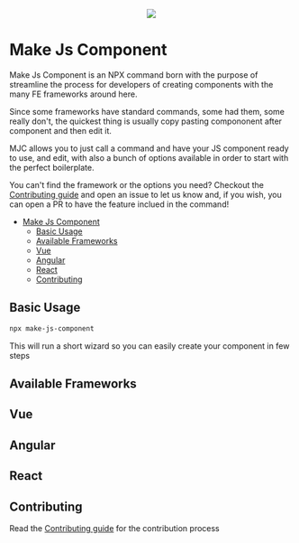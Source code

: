 <p align="center">
   <img src="https://github.com/Giuliano1993/make-js-component/assets/12759050/bedcd81f-431b-4699-9771-ba5c237ec68f" />
</p>

# Make Js Component

Make Js Component is an NPX command born with the purpose of streamline the process for developers of creating components with the many FE frameworks around here. 

Since some frameworks have standard commands, some had them, some really don't, the quickest thing is usually copy pasting compononent after component and then edit it.

MJC allows you to just call a command and have your JS component ready to use, and edit, with also a bunch of options available in order to start with the perfect boilerplate.

You can't find the framework or the options you need? Checkout the [Contributing guide](./CONTRIBUTING.md) and open an issue to let us know and, if you wish, you can open a PR to have the feature inclued in the command!


- [Make Js Component](#make-js-component)
  - [Basic Usage](#basic-usage)
  - [Available Frameworks](#available-frameworks)
  - [Vue](#vue)
  - [Angular](#angular)
  - [React](#react)
  - [Contributing](#contributing)


## Basic Usage

```bash
npx make-js-component
```

This will run a short wizard so you can easily create your component in few steps

## Available Frameworks

## Vue

## Angular

## React

## Contributing
Read the [Contributing guide](./CONTRIBUTING.md) for the contribution process
